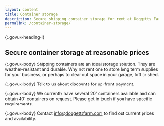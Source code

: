 ```yaml
---
layout: content
title: Container storage
description: Secure shipping container storage for rent at Doggetts Farm in Rochford, Essex. Contact us for details.
permalink: /container-storage/
---
```


{:.govuk-heading-l}
## Secure container storage at reasonable prices

{:.govuk-body}
Shipping containers are an ideal storage solution. They are weather-resistant and durable. Why not rent one to store long term supplies for your business, or perhaps to clear out space in your garage, loft or shed.

{:.govuk-body}
Talk to us about discounts for up-front payment.

{:.govuk-body}
We currently have several 20' containers available and can obtain 40' containers on request. Please get in touch if you have specific requirements.

{:.govuk-body}
Contact [info@doggettsfarm.com](mailto:info@doggettsfarm.com) to find out current prices and availability.
